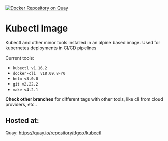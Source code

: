[![Docker Repository on Quay](https://quay.io/repository/tfgco/kubectl/status "Docker Repository on Quay")](https://quay.io/repository/tfgco/kubectl)

# Kubectl Image

Kubectl and other minor tools installed in an alpine based image. Used for kubernetes deployments in CI/CD pipelines

Current tools:

- `kubectl v1.16.2`
- `docker-cli  v18.09.8-r0`
- `helm v3.0.0`
- `git v2.22.2`
- `make v4.2.1`

**Check other branches** for different tags with other tools, like cli from cloud providers, etc..

## Hosted at:

Quay: https://quay.io/repository/tfgco/kubectl
